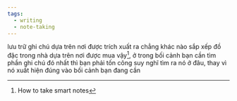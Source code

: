```yaml
---
tags:
  - writing
  - note-taking
---
```


lưu trữ ghi chú dựa trên nơi được trích xuất ra chẳng khác nào sắp xếp đồ đặc trong nhà dựa trên nơi được mua vậy[^1], ở trong bối cảnh bạn cần tìm phần ghi chú đó nhất thì bạn phải tốn công suy nghĩ tìm ra nó ở đâu, thay vì nó xuất hiện đúng vào bối cảnh bạn đang cần

[^1]: How to take smart notes